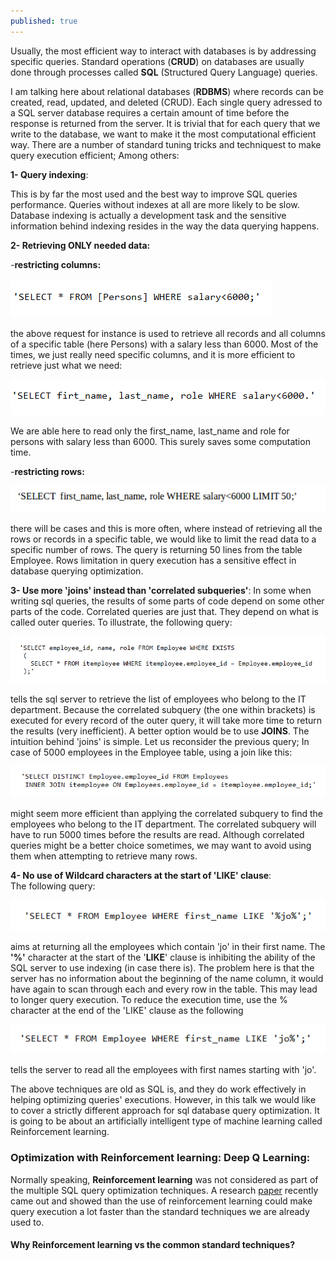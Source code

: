 ```yaml
---
published: true
---
```




Usually, the most efficient way to interact with databases is by addressing specific queries. Standard operations (**CRUD**) on databases are usually done through processes called **SQL** (Structured Query Language) queries. 
 
I am talking here about relational databases (**RDBMS**) where records can be created, read, updated, and deleted (CRUD). Each single query adressed to a SQL server database requires a certain amount of time before the response is returned from the server. It is trivial that for each query that we write to the database, we want to make it the most computational efficient way. 
There are a number of standard tuning tricks and techniquest to make query execution efficient; Among others:

**1- Query indexing**: 


This is by far the most used and the best way to improve SQL queries performance. Queries without indexes at all are more likely to be slow. Database indexing is actually a development task and the sensitive information behind indexing resides in the way the data querying happens. 

 
**2- Retrieving ONLY needed data:**

-**restricting columns:**

![png](/images/sql_opt1.PNG)

the above request for instance is used to retrieve all records and all columns of a specific table (here Persons) with a salary less than 6000. Most of the times, we just really need specific columns, and it is more efficient to retrieve just what we need:

![png](/images/sql_opt2.PNG)  

We are able here to read only the first_name, last_name and role for persons with salary less than 6000. This surely saves some computation time.  

-**restricting rows:**  

![png](/images/sql_opt3.PNG)  

there will be cases and this is more often, where instead of retrieving all the rows or records in a specific table, we would like to limit the read data to a specific number of rows. 
The query is returning 50 lines from the table Employee. Rows limitation in query execution has a sensitive effect in database querying optimization. 

     
**3- Use more 'joins' instead than 'correlated subqueries'**:
In some when writing sql queries, the results of some parts of code depend on some other parts of the code. Correlated queries are just that. They depend on what is called outer queries. To illustrate, the following query: 

![png](/images/sql_opt4.PNG)        

tells the sql server to retrieve the list of employees who belong to the IT department. Because the correlated subquery (the one within brackets) is executed for every record of the outer query, it will take more time to return the results (very inefficient). A better option would be to use **JOINS**. The intuition behind 'joins' is simple. Let us reconsider the previous query; In case of 5000 employees in the Employee table, using a join like this:

![png](/images/sql_opt5.PNG)     

might seem more efficient than applying the correlated subquery to find the employees who belong to the IT department. The correlated subquery will have to run 5000 times before the results are read. Although correlated queries might be a better choice sometimes, we may want to avoid using them when attempting to retrieve many rows.       


**4- No use of Wildcard characters at the start of 'LIKE' clause**:  	
The following query:

![png](/images/sql_opt6.PNG)   

aims at returning all the employees which contain 'jo' in their first name. The **'%'** character at the start of the '**LIKE**' clause is inhibiting the ability of the SQL server to use indexing (in case there is). The problem here is that the server has no information about the beginning of the name column, it would have again to scan through each and every row in the table. This may lead to longer query execution. To reduce the execution time, use the % character at the end of the 'LIKE' clause as the following

![png](/images/sql_opt7.PNG)           

tells the server to read all the employees with first names starting with 'jo'.



The above techniques are old as SQL is, and they do work effectively in helping optimizing queries' executions. However, in this talk we would like to cover a strictly different approach for sql database query optimization. It is going to be about an artificially intelligent type of machine learning called Reinforcement learning.



### Optimization with Reinforcement learning: Deep Q Learning:
Normally speaking, **Reinforcement learning** was not considered as part of the multiple SQL query optimization techniques. A research [paper](https://arxiv.org/pdf/1808.03196.pdf) recently came out and showed than the use of reinforcement learning could make query execution a lot faster than the standard techniques we are already used to.

#### Why Reinforcement learning vs the common standard techniques?
